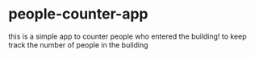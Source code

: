 # people-counter-app
this is a simple app to counter people who entered the building! to keep track the number of people in the building
